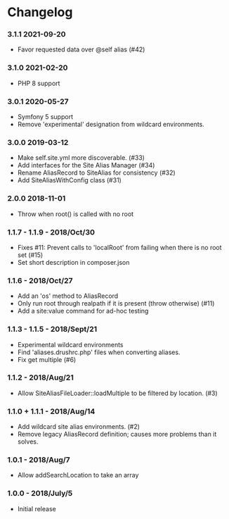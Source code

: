 # Changelog

### 3.1.1 2021-09-20

* Favor requested data over @self alias (#42)

### 3.1.0 2021-02-20

* PHP 8 support

### 3.0.1 2020-05-27

* Symfony 5 support
* Remove 'experimental' designation from wildcard environments.

### 3.0.0 2019-03-12

* Make self.site.yml more discoverable. (#33)
* Add interfaces for the Site Alias Manager (#34)
* Rename AliasRecord to SiteAlias for consistency (#32)
* Add SiteAliasWithConfig class (#31)

### 2.0.0 2018-11-01

* Throw when root() is called with no root

### 1.1.7 - 1.1.9 - 2018/Oct/30

* Fixes #11: Prevent calls to 'localRoot' from failing when there is no root set (#15)
* Set short description in composer.json

### 1.1.6 - 2018/Oct/27

* Add an 'os' method to AliasRecord
* Only run root through realpath if it is present (throw otherwise) (#11)
* Add a site:value command for ad-hoc testing

### 1.1.3 - 1.1.5 - 2018/Sept/21

* Experimental wildcard environments
* Find 'aliases.drushrc.php' files when converting aliases.
* Fix get multiple (#6)

### 1.1.2 - 2018/Aug/21

* Allow SiteAliasFileLoader::loadMultiple to be filtered by location. (#3)

### 1.1.0 + 1.1.1 - 2018/Aug/14

* Add wildcard site alias environments. (#2)
* Remove legacy AliasRecord definition; causes more problems than it solves.

### 1.0.1 - 2018/Aug/7

* Allow addSearchLocation to take an array

### 1.0.0 - 2018/July/5

* Initial release

